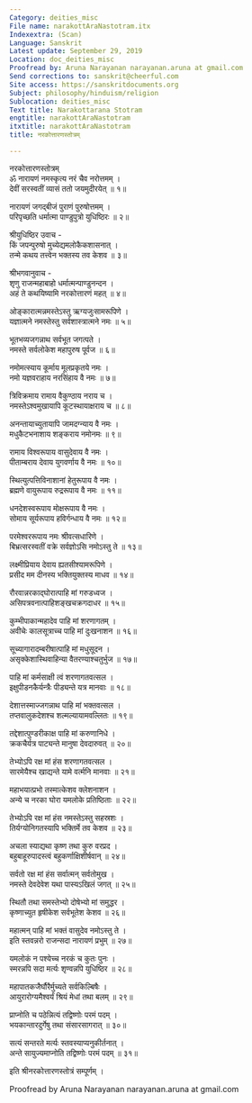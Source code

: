 ```yaml
---
Category: deities_misc
File name: narakottAraNastotram.itx
Indexextra: (Scan)
Language: Sanskrit
Latest update: September 29, 2019
Location: doc_deities_misc
Proofread by: Aruna Narayanan narayanan.aruna at gmail.com
Send corrections to: sanskrit@cheerful.com
Site access: https://sanskritdocuments.org
Subject: philosophy/hinduism/religion
Sublocation: deities_misc
Text title: Narakottarana Stotram
engtitle: narakottAraNastotram
itxtitle: narakottAraNastotram
title: नरकोत्तारणस्तोत्रम्

---
```

  
 नरकोत्तारणस्तोत्रम्   
ॐ नारायणं नमस्कृत्य नरं चैव नरोत्तमम् ।  
देवीं सरस्वतीं व्यासं ततो जयमुदीरयेत् ॥ १॥  
  
नारायणं जगद्बीजं पुराणं पुरुषोत्तमम् ।  
परिपृच्छति धर्मात्मा पाण्डुपुत्रो युधिष्ठिरः ॥ २॥  
  
श्रीयुधिष्ठिर उवाच -  
किं जपन्पुरुषो मुच्येद्यमलोकैकशासनात् ।  
तन्मे कथय तत्त्वेन भक्तस्य तव केशव ॥ ३॥  
  
श्रीभगवानुवाच -  
शृणु राजन्महाबाहो धर्मात्मन्पाण्डुनन्दन ।  
अहं ते कथयिष्यामि नरकोत्तारणं महत् ॥ ४॥  
  
ओङ्कारात्मन्नमस्तेऽस्तु ऋग्यजुःसामरूपिणे ।  
यज्ञात्मने नमस्तेस्तु सर्वशास्त्रात्मने नमः ॥ ५॥  
  
भूतभव्यजगन्नाथ सर्वभूत जगत्पते ।  
नमस्ते सर्वलोकेश महापुरुष पूर्वज ॥ ६॥  
  
नमोमत्स्याय कूर्माय मूलप्रकृतये नमः ।  
नमो यज्ञवराहाय नरसिंहाय वै नमः ॥ ७॥  
  
त्रिविक्रमाय रामाय वैकुण्ठाय नराय च ।  
नमस्तेऽश्वमुखायापि कूटस्थायाक्षराय च ॥ ८॥  
  
अनन्तायाच्युतायापि जामदग्न्याय वै नमः ।  
मधुकैटभनाशाय शङ्कराय नमोनमः ॥ ९॥  
  
रामाय विश्वरूपाय वासुदेवाय वै नमः ।  
पीताम्बराय देवाय युगवर्णाय वै नमः ॥ १०॥  
  
स्थित्युत्पत्तिविनाशानां हेतुरूपाय वै नमः ।  
ब्रह्मणे वायुरूपाय रुद्ररूपाय वै नमः ॥ ११॥  
  
धनदेशस्वरूपाय मोक्षरूपाय वै नमः ।  
सोमाय सूर्यरूपाय हविर्गन्धाय वै नमः ॥ १२॥  
  
परमेश्वररूपाय नमः श्रीवत्सधारिणे ।  
बिभ्रत्सरस्वतीं वक्रे सर्वज्ञोऽसि नमोऽस्तु ते ॥ १३॥  
  
लक्ष्मीप्रियाय देवाय ह्यतसीश्यामरूपिणे ।  
प्रसीद मम दीनस्य भक्तियुक्तस्य माधव ॥ १४॥  
  
रौरवान्नरकाद्घोरात्पाहि मां गरुडध्वज ।  
असिपत्रवनात्पाहिशङ्खचक्रगदाधर ॥ १५॥  
  
कुम्भीपाकान्महादेव पाहि मां शरणागतम् ।  
अवीचेः कालसूत्राच्च पाहि मां दुःखनाशन ॥ १६॥  
  
सूच्यागारादम्बरीषात्पाहि मां मधुसूदन ।  
असृक्केशास्थिवाहिन्या वैतरण्याश्चतुर्भुज ॥ १७॥  
  
पाहि मां कर्मसाक्षी त्वं शरणागतवत्सल ।  
इक्षुपीडनकैर्यन्त्रैः पीड्यन्ते यत्र मानवाः ॥ १८॥  
  
देशात्तस्माज्जगन्नाथ पाहि मां भक्तवत्सल ।  
तप्तवालुकदेशश्च शल्मल्यायामवल्लितः ॥ १९॥  
  
तद्देशात्पुण्डरीकाक्ष पाहि मां करुणानिधे ।  
क्रकचैर्यत्र पाट्यन्ते मानुषा देवदारुवत् ॥ २०॥  
  
तेभ्योऽपि रक्ष मां हंस शरणागतवत्सल ।  
सारमेयैश्च खाद्यन्ते यामे वर्त्मनि मानवाः ॥ २१॥  
  
महाभयात्प्रभो तस्मात्केशव क्लेशनाशन ।  
अन्ये च नरका घोरा यमलोके प्रतिष्ठिताः ॥ २२॥  
  
तेभ्योऽपि रक्ष मां हंस नमस्तेऽस्तु सहस्रशः ।  
तिर्यग्योनिगतस्यापि भक्तिर्मे तव केशव ॥ २३॥  
  
अचला स्याद्यथा कृष्ण तथा कुरु वरप्रद ।  
बहुबाहूरुपादस्त्वं बहुकर्णाक्षिशीर्षवान् ॥ २४॥  
  
सर्वतो रक्ष मां हंस सर्वात्मन् सर्वतोमुख ।  
नमस्ते देवदेवेश यथा पास्यऽखिलं जगत् ॥ २५॥  
  
स्थितौ तथा समस्तेभ्यो दोषेभ्यो मां समुद्धर ।  
कृष्णाच्युत हृषीकेश सर्वभूतेश केशव ॥ २६॥  
  
महात्मन् पाहि मां भक्तं वासुदेव नमोऽस्तु ते ।  
 इति स्तवन्नरो राजन्सदा नारायणं प्रभुम् ॥ २७॥  
  
यमलोकं न पश्येच्च नरकं च कुतः पुनः ।  
स्मरन्नपि सदा मर्त्यः शृण्वन्नपि युधिष्ठिर ॥ २८॥  
  
महापातकजैर्घौरैर्मुच्यते सर्वकिल्बिषैः ।  
आयुरारोग्यमैश्वर्यं श्रियं मेधां तथा बलम् ॥ २९॥  
  
प्राप्नोति च पठेन्नित्यं तद्विष्णोः परमं पदम् ।  
भयकान्तारदुर्गेषु तथा संसारसागरात् ॥ ३०॥  
  
सत्यं सन्तरते मर्त्यः स्तवस्याप्यनुकीर्तनात् ।  
अन्ते सायुज्यमाप्नोति तद्विष्णोः परमं पदम् ॥ ३१॥  
  
इति श्रीनरकोत्तारणस्तोत्रं सम्पूर्णम् ।  
  
  
Proofread by Aruna Narayanan narayanan.aruna at  gmail.com  
  
